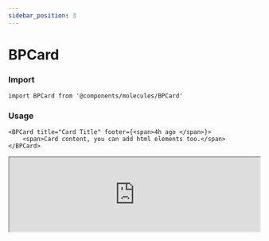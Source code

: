 ```yaml
---
sidebar_position: 3
---
```


#  BPCard

### Import

```tsx
import BPCard from '@components/molecules/BPCard'
```

### Usage 

```tsx
<BPCard title="Card Title" footer={<span>4h ago </span>}>
    <span>Card content, you can add html elements too.</span>
</BPCard>
```

<iframe width="100%" heigh="200px" src="https://ui-kit.blue-panda.dev/iframe.html?id=molecules-bpcard--basic" />


### Props 


| Prop | Default | Options |
| ----------- | ----------- | ----------- |
| title | null | ReactElement<any, string \| JSXElementConstructor<any\>\> |
| description | null | ReactElement<any, string \| JSXElementConstructor<any\>\> |
| footer | null | ReactElement<any, string \| JSXElementConstructor<any\>\> |
| variant | default | 'default' \| 'inverted' \| 'danger' \| 'cyber' \| 'caution' \| 'success' \| 'primary' \| 'secondary' \| 'accent' \| 'light' \| 'link’ | 
| size | md | 'xxs'  \| 'xs'   \| 's'  \| 'md'  \| 'lg'  \| 'xl' \| 'xxl' 
| outlined | false | true \|  false 
| magic | false | true \|  false 
| hoverable | false | true \|  false 


Check more colors, statuses and styles at: 
<img src={'/img/sb.png'} style={{width: '15px'}} />

https://ui-kit.blue-panda.dev/?path=/story/molecules-bpcard--basic
